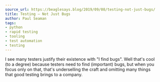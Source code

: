 ```yaml
---
source_url: https://beaglesays.blog/2019/09/08/testing-not-just-bugs/
title: Testing – Not Just Bugs
author: Paul Seaman
tags:
- python
- rapid testing
- tooling
- test automation
- testing
---
```


I see many testers justify their existence with "I find bugs". Well that's cool (to a degree) because testers need to find (important) bugs, but when you focus only on that, that's underselling the craft and omitting many things that good testing brings to a company.
